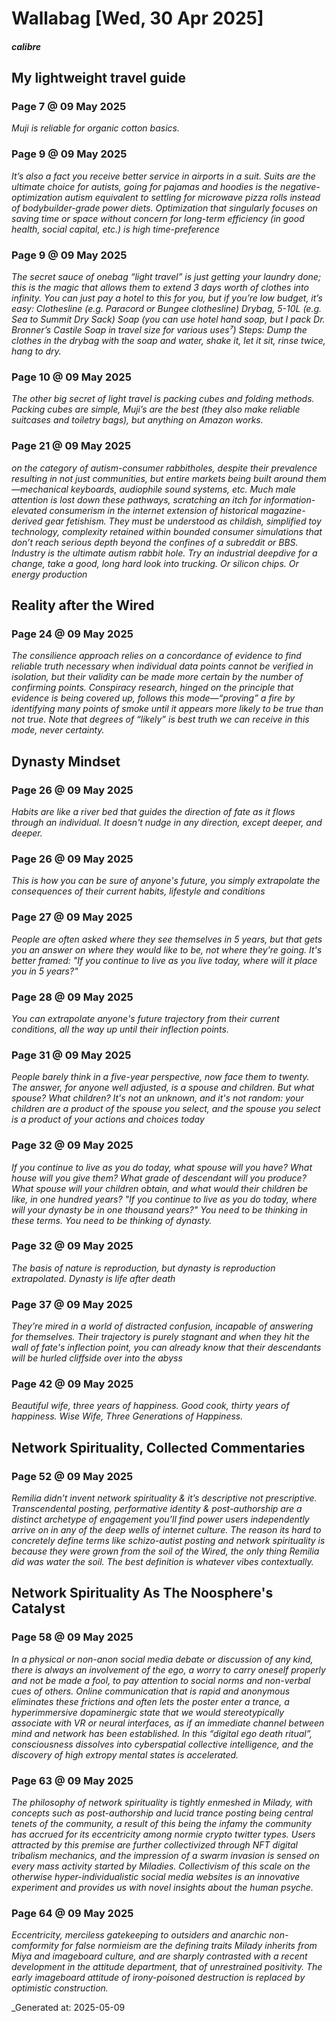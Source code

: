 # Wallabag [Wed, 30 Apr 2025]
##### calibre

## My lightweight travel guide
### Page 7 @ 09 May 2025
*Muji is reliable for organic cotton basics.*
### Page 9 @ 09 May 2025
*It’s also a fact you receive better service in airports in a suit. Suits are the ultimate choice for autists, going for pajamas and hoodies is the negative-optimization autism equivalent to settling for microwave pizza rolls instead of bodybuilder-grade power diets. Optimization that singularly focuses on saving time or space without concern for long-term efficiency (in good health, social capital, etc.) is high time-preference*
### Page 9 @ 09 May 2025
*The secret sauce of onebag “light travel” is just getting your laundry done; this is the magic that allows them to extend 3 days worth of clothes into infinity. You can just pay a hotel to this for you, but if you’re low budget, it’s easy:
Clothesline (e.g. Paracord or Bungee clothesline)
Drybag, 5-10L (e.g. Sea to Summit Dry Sack)
Soap (you can use hotel hand soap, but I pack Dr. Bronner’s Castile Soap in travel size for various uses⁷)
Steps: Dump the clothes in the drybag with the soap and water, shake it, let it sit, rinse twice, hang to dry.*
### Page 10 @ 09 May 2025
*The other big secret of light travel is packing cubes and folding methods. Packing cubes are simple, Muji’s are the best (they also make reliable suitcases and toiletry bags), but anything on Amazon works.*
### Page 21 @ 09 May 2025
*on the category of autism-consumer rabbitholes, despite their prevalence resulting in not just communities, but entire markets being built around them—mechanical keyboards, audiophile sound systems, etc. Much male attention is lost down these pathways, scratching an itch for information-elevated consumerism in the internet extension of historical magazine-derived gear fetishism. They must be understood as childish, simplified toy technology, complexity retained within bounded consumer simulations that don’t reach serious depth beyond the confines of a subreddit or BBS. Industry is the ultimate autism rabbit hole. Try an industrial deepdive for a change, take a good, long hard look into trucking. Or silicon chips. Or energy production*
## Reality after the Wired
### Page 24 @ 09 May 2025
*The consilience approach relies on a concordance of evidence to find reliable truth necessary when individual data points cannot be verified in isolation, but their validity can be made more certain by the number of confirming points. Conspiracy research, hinged on the principle that evidence is being covered up, follows this mode—“proving” a fire by identifying many points of smoke until it appears more likely to be true than not true. Note that degrees of “likely” is best truth we can receive in this mode, never certainty.*
## Dynasty Mindset
### Page 26 @ 09 May 2025
*Habits are like a river bed that guides the direction of fate as it flows through an individual. It doesn't nudge in any direction, except deeper, and deeper.*
### Page 26 @ 09 May 2025
*This is how you can be sure of anyone's future, you simply extrapolate the consequences of their current habits, lifestyle and conditions*
### Page 27 @ 09 May 2025
*People are often asked where they see themselves in 5 years, but that gets you an answer on where they would like to be, not where they're going. It's better framed:
"If you continue to live as you live today, where will it place you in 5 years?"*
### Page 28 @ 09 May 2025
*You can extrapolate anyone's future trajectory from their current conditions, all the way up until their inflection points.*
### Page 31 @ 09 May 2025
*People barely think in a five-year perspective, now face them to twenty. The answer, for anyone well adjusted, is a spouse and children. But what spouse? What children? It's not an unknown, and it's not random: your children are a product of the spouse you select, and the spouse you select is a product of your actions and choices today*
### Page 32 @ 09 May 2025
*If you continue to live as you do today, what spouse will you have? What house will you give them? What grade of descendant will you produce?
What spouse will your children obtain, and what would their children be like, in one hundred years?
"If you continue to live as you do today, where will your dynasty be in one thousand years?"
You need to be thinking in these terms. You need to be thinking of dynasty.*
### Page 32 @ 09 May 2025
*The basis of nature is reproduction, but dynasty is reproduction extrapolated. Dynasty is life after death*
### Page 37 @ 09 May 2025
*They’re mired in a world of distracted confusion, incapable of answering for themselves. Their trajectory is purely stagnant and when they hit the wall of fate's inflection point, you can already know that their descendants will be hurled cliffside over into the abyss*
### Page 42 @ 09 May 2025
*Beautiful wife, three years of happiness. Good cook, thirty years of happiness. Wise Wife, Three Generations of Happiness.*
## Network Spirituality, Collected Commentaries
### Page 52 @ 09 May 2025
*Remilia didn’t invent network spirituality & it’s descriptive not prescriptive. Transcendental posting, performative identity & post-authorship are a distinct archetype of engagement you’ll find power users independently arrive on in any of the deep wells of internet culture. The reason its hard to concretely define terms like schizo-autist posting and network spirituality is because they were grown from the soil of the Wired, the only thing Remilia did was water the soil. The best definition is whatever vibes contextually.*
## Network Spirituality As The Noosphere's Catalyst
### Page 58 @ 09 May 2025
*In a physical or non-anon social media debate or discussion of any kind, there is always an involvement of the ego, a worry to carry oneself properly and not be made a fool, to pay attention to social norms and non-verbal cues of others. Online communication that is rapid and anonymous eliminates these frictions and often lets the poster enter a trance, a hyperimmersive dopaminergic state that we would stereotypically associate with VR or neural interfaces, as if an immediate channel between mind and network has been established. In this “digital ego death ritual”, consciousness dissolves into cyberspatial collective intelligence, and the discovery of high extropy mental states is accelerated.*
### Page 63 @ 09 May 2025
*The philosophy of network spirituality is tightly enmeshed in Milady, with concepts such as post-authorship and lucid trance posting being central tenets of the community, a result of this being the infamy the community has accrued for its eccentricity among normie crypto twitter types. Users attracted by this premise are further collectivized through NFT digital tribalism mechanics, and the impression of a swarm invasion is sensed on every mass activity started by Miladies. Collectivism of this scale on the otherwise hyper-individualistic social media websites is an innovative experiment and provides us with novel insights about the human psyche.*
### Page 64 @ 09 May 2025
*Eccentricity, merciless gatekeeping to outsiders and anarchic non-comformity for false normieism are the defining traits Milady inherits from Miya and imageboard culture, and are sharply contrasted with a recent development in the attitude department, that of unrestrained positivity. The early imageboard attitude of irony-poisoned destruction is replaced by optimistic construction.*

_Generated at: 2025-05-09